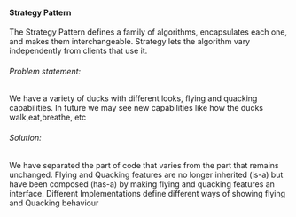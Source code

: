 #### Strategy Pattern
The Strategy Pattern defines a family of algorithms, encapsulates each one, and makes them interchangeable. Strategy lets the algorithm vary independently from clients that use it.

###### Problem statement:

We have a variety of ducks with different looks, flying and quacking capabilities.
In future we may see new capabilities like how the ducks walk,eat,breathe, etc

###### Solution:

We have separated the part of code that varies from the part that remains unchanged.
Flying and Quacking features are no longer inherited (is-a) but have been composed (has-a) by making flying and quacking features an interface.
Different Implementations define different ways of showing flying and Quacking behaviour